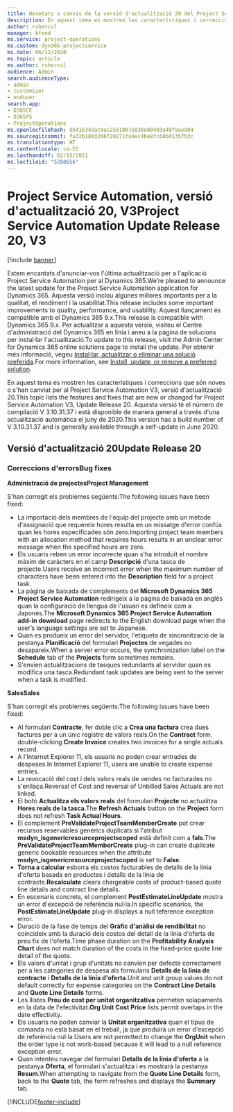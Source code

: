 ```yaml
---
title: Novetats o canvis de la versió d'actualització 20 del Project Service Automation, V3
description: En aquest tema es mostren les característiques i correccions disponibles al Project Service Automation V3, versió d'actualització 20
author: ruhercul
manager: kfend
ms.service: project-operations
ms.custom: dyn365-projectservice
ms.date: 06/12/2020
ms.topic: article
ms.author: ruhercul
audience: Admin
search.audienceType:
- admin
- customizer
- enduser
search.app:
- D365CE
- D365PS
- ProjectOperations
ms.openlocfilehash: db416343ac9ac2591007e83be80493a48f9ae904
ms.sourcegitcommit: fa32b1893286f20271fa4ec4be8fc68bd135f53c
ms.translationtype: HT
ms.contentlocale: ca-ES
ms.lasthandoff: 02/15/2021
ms.locfileid: "5280656"
---
```

# <a name="project-service-automation-update-release-20-v3"></a><span data-ttu-id="19055-103">Project Service Automation, versió d'actualització 20, V3</span><span class="sxs-lookup"><span data-stu-id="19055-103">Project Service Automation Update Release 20, V3</span></span>

[!include [banner](../includes/psa-now-project-operations.md)]

<span data-ttu-id="19055-104">Estem encantats d'anunciar-vos l'última actualització per a l'aplicació Project Service Automation per al Dynamics 365.</span><span class="sxs-lookup"><span data-stu-id="19055-104">We’re pleased to announce the latest update for the Project Service Automation application for Dynamics 365.</span></span> <span data-ttu-id="19055-105">Aquesta versió inclou algunes millores importants per a la qualitat, el rendiment i la usabilitat.</span><span class="sxs-lookup"><span data-stu-id="19055-105">This release includes some important improvements to quality, performance, and usability.</span></span> <span data-ttu-id="19055-106">Aquest llançament és compatible amb el Dynamics 365 9.x.</span><span class="sxs-lookup"><span data-stu-id="19055-106">This release is compatible with Dynamics 365 9.x.</span></span> <span data-ttu-id="19055-107">Per actualitzar a aquesta versió, visiteu el Centre d'administració del Dynamics 365 en línia i aneu a la pàgina de solucions per instal·lar l'actualització.</span><span class="sxs-lookup"><span data-stu-id="19055-107">To update to this release, visit the Admin Center for Dynamics 365 online solutions page to install the update.</span></span> <span data-ttu-id="19055-108">Per obtenir més informació, vegeu [Instal·lar, actualitzar o eliminar una solució preferida](https://docs.microsoft.com/power-platform/admin/install-remove-preferred-solution).</span><span class="sxs-lookup"><span data-stu-id="19055-108">For more information, see [Install, update, or remove a preferred solution](https://docs.microsoft.com/power-platform/admin/install-remove-preferred-solution).</span></span>

<span data-ttu-id="19055-109">En aquest tema es mostren les característiques i correccions que són noves o s'han canviat per al Project Service Automation V3, versió d'actualització 20.</span><span class="sxs-lookup"><span data-stu-id="19055-109">This topic lists the features and fixes that are new or changed for Project Service Automation V3, Update Release 20.</span></span> <span data-ttu-id="19055-110">Aquesta versió té el número de compilació V 3.10.31.37 i està disponible de manera general a través d'una actualització automàtica el juny de 2020.</span><span class="sxs-lookup"><span data-stu-id="19055-110">This version has a build number of V 3.10.31.37 and is generally available through a self-update in June 2020.</span></span>

## <a name="update-release-20"></a><span data-ttu-id="19055-111">Versió d'actualització 20</span><span class="sxs-lookup"><span data-stu-id="19055-111">Update Release 20</span></span>

### <a name="bug-fixes"></a><span data-ttu-id="19055-112">Correccions d'errors</span><span class="sxs-lookup"><span data-stu-id="19055-112">Bug fixes</span></span>

<span data-ttu-id="19055-113">**Administració de projectes**</span><span class="sxs-lookup"><span data-stu-id="19055-113">**Project Management**</span></span>

<span data-ttu-id="19055-114">S'han corregit els problemes següents:</span><span class="sxs-lookup"><span data-stu-id="19055-114">The following issues have been fixed:</span></span>

- <span data-ttu-id="19055-115">La importació dels membres de l'equip del projecte amb un mètode d'assignació que requereix hores resulta en un missatge d'error confús quan les hores especificades són zero.</span><span class="sxs-lookup"><span data-stu-id="19055-115">Importing project team members with an allocation method that requires hours results in an unclear error message when the specified hours are zero.</span></span>
- <span data-ttu-id="19055-116">Els usuaris reben un error incorrecte quan s'ha introduït el nombre màxim de caràcters en el camp **Descripció** d'una tasca de projecte.</span><span class="sxs-lookup"><span data-stu-id="19055-116">Users receive an incorrect error when the maximum number of characters have been entered into the **Description** field for a project task.</span></span>
- <span data-ttu-id="19055-117">La pàgina de baixada de complements del **Microsoft Dynamics 365 Project Service Automation** redirigeix a la pàgina de baixada en anglès quan la configuració de llengua de l'usuari es defineix com a Japonès.</span><span class="sxs-lookup"><span data-stu-id="19055-117">The **Microsoft Dynamics 365 Project Service Automation add-in download** page redirects to the English download page when the user’s language settings are set to Japanese.</span></span>
- <span data-ttu-id="19055-118">Quan es produeix un error del servidor, l'etiqueta de sincronització de la pestanya **Planificació** del formulari **Projectes** de vegades no desapareix.</span><span class="sxs-lookup"><span data-stu-id="19055-118">When a server error occurs, the synchronization label on the **Schedule** tab of the **Projects** form sometimes remains.</span></span>
- <span data-ttu-id="19055-119">S'envien actualitzacions de tasques redundants al servidor quan es modifica una tasca.</span><span class="sxs-lookup"><span data-stu-id="19055-119">Redundant task updates are being sent to the server when a task is modified.</span></span>

<span data-ttu-id="19055-120">**Sales**</span><span class="sxs-lookup"><span data-stu-id="19055-120">**Sales**</span></span>

<span data-ttu-id="19055-121">S'han corregit els problemes següents:</span><span class="sxs-lookup"><span data-stu-id="19055-121">The following issues have been fixed:</span></span>

- <span data-ttu-id="19055-122">Al formulari **Contracte**, fer doble clic a **Crea una factura** crea dues factures per a un únic registre de valors reals.</span><span class="sxs-lookup"><span data-stu-id="19055-122">On the **Contract** form, double-clicking **Create Invoice** creates two invoices for a single actuals record.</span></span>
- <span data-ttu-id="19055-123">A l'Internet Explorer 11, els usuaris no poden crear entrades de despeses.</span><span class="sxs-lookup"><span data-stu-id="19055-123">In Internet Explorer 11, users are unable to create expense entries.</span></span>
- <span data-ttu-id="19055-124">La revocació del cost i dels valors reals de vendes no facturades no s'enllaça.</span><span class="sxs-lookup"><span data-stu-id="19055-124">Reversal of Cost and reversal of Unbilled Sales Actuals are not linked.</span></span>
- <span data-ttu-id="19055-125">El botó **Actualitza els valors reals** del formulari **Projecte** no actualitza **Hores reals de la tasca**.</span><span class="sxs-lookup"><span data-stu-id="19055-125">The **Refresh Actuals** button on the **Project** form does not refresh **Task Actual Hours**.</span></span>
- <span data-ttu-id="19055-126">El complement **PreValidateProjectTeamMemberCreate** pot crear recursos reservables genèrics duplicats si l'atribut **msdyn_isgenericresourceprojectscoped** està definit com a **fals**.</span><span class="sxs-lookup"><span data-stu-id="19055-126">The **PreValidateProjectTeamMemberCreate** plug-in can create duplicate generic bookable resources when the attribute **msdyn_isgenericresourceprojectscoped** is set to **False**.</span></span>
- <span data-ttu-id="19055-127">**Torna a calcular** esborra els costos facturables de detalls de la línia d'oferta basada en productes i detalls de la línia de contracte.</span><span class="sxs-lookup"><span data-stu-id="19055-127">**Recalculate** clears chargeable costs of product-based quote line details and contract line details.</span></span>
- <span data-ttu-id="19055-128">En escenaris concrets, el complement **PostEstimateLineUpdate** mostra un error d'excepció de referència nul·la.</span><span class="sxs-lookup"><span data-stu-id="19055-128">In specific scenarios, the **PostEstimateLineUpdate** plug-in displays a null teference exception error.</span></span>
- <span data-ttu-id="19055-129">Duració de la fase de temps del **Gràfic d'anàlisi de rendibilitat** no coincideix amb la duració dels costos del detall de la línia d'oferta de preu fix de l'oferta.</span><span class="sxs-lookup"><span data-stu-id="19055-129">Time phase duration on the **Profitability Analysis Chart** does not match duration of the costs in the fixed-price quote line detail of the quote.</span></span>
- <span data-ttu-id="19055-130">Els valors d'unitat i grup d'unitats no canvien per defecte correctament per a les categories de despesa als formularis **Detalls de la línia de contracte** i **Detalls de la línia d'oferta**.</span><span class="sxs-lookup"><span data-stu-id="19055-130">Unit and unit group values do not default correctly for expense categories on the **Contract Line Details** and **Quote Line Details** forms.</span></span>
- <span data-ttu-id="19055-131">Les llistes **Preu de cost per unitat organitzativa** permeten solapaments en la data de l'efectivitat.</span><span class="sxs-lookup"><span data-stu-id="19055-131">**Org Unit Cost Price** lists permit overlaps in the date effectivity.</span></span>
- <span data-ttu-id="19055-132">Els usuaris no poden canviar la **Unitat organitzativa** quan el tipus de comanda no està basat en el treball, ja que produirà un error d'excepció de referència nul·la.</span><span class="sxs-lookup"><span data-stu-id="19055-132">Users are not permitted to change the **OrgUnit** when the order type is not work-based because it will lead to a null reference exception error.</span></span>
- <span data-ttu-id="19055-133">Quan intenteu navegar del formulari **Detalls de la línia d'oferta** a la pestanya **Oferta**, el formulari s'actualitza i es mostrarà la pestanya **Resum**.</span><span class="sxs-lookup"><span data-stu-id="19055-133">When attempting to navigate from the **Quote Line Details** form, back to the **Quote** tab, the form refreshes and displays the **Summary** tab.</span></span>


[!INCLUDE[footer-include](../includes/footer-banner.md)]